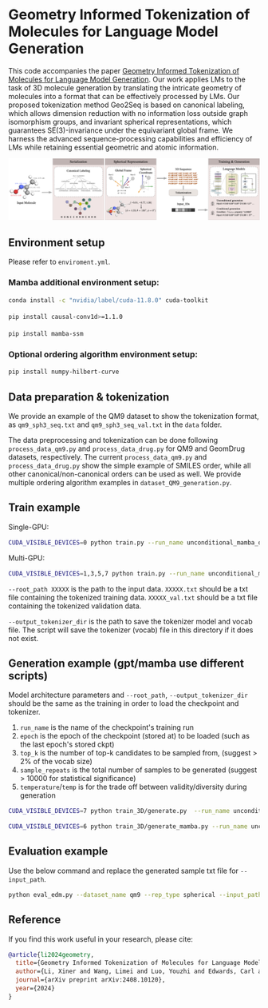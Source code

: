 # Geometry Informed Tokenization of Molecules for Language Model Generation

This code accompanies the paper [Geometry Informed Tokenization of Molecules for Language Model Generation](https://arxiv.org/abs/2408.10120).
Our work applies LMs to the task of 3D molecule generation by translating the intricate geometry of molecules into a format that can be effectively processed by LMs. 
Our proposed tokenization method Geo2Seq is based on canonical labeling, which allows dimension reduction with no information loss outside graph isomorphism groups, and invariant spherical representations, which guarantees SE(3)-invariance under the equivariant global frame.
We harness the advanced sequence-processing capabilities and efficiency of LMs while retaining essential geometric and atomic information.

![image](./media/framework.png)

## Environment setup
Please refer to `enviroment.yml`.

### Mamba additional environment setup:

```bash
conda install -c "nvidia/label/cuda-11.8.0" cuda-toolkit

pip install causal-conv1d>=1.1.0

pip install mamba-ssm
```

### Optional ordering algorithm environment setup:
```bash
pip install numpy-hilbert-curve
```

## Data preparation & tokenization

We provide an example of the QM9 dataset to show the tokenization format, as `qm9_sph3_seq.txt` and `qm9_sph3_seq_val.txt` in the `data` folder.

The data preprocessing and tokenization can be done following `process_data_qm9.py` and `process_data_drug.py` for QM9 and GeomDrug datasets, respectively. 
The current `process_data_qm9.py` and `process_data_drug.py` show the simple example of SMILES order, while all other canonical/non-canonical orders can be used as well. We provide multiple ordering algorithm examples in `dataset_QM9_generation.py`. 

## Train example

Single-GPU:
```bash
CUDA_VISIBLE_DEVICES=0 python train.py --run_name unconditional_mamba_qm9 --batch_size 32 --num_props 0 --max_epochs 250 --model mamba --n_layer 32 --root_path qm9_sph3_seq --output_tokenizer_dir qm9_sph3_seq/tokenizer
```

Multi-GPU:
```bash
CUDA_VISIBLE_DEVICES=1,3,5,7 python train.py --run_name unconditional_mamba_drug --batch_size 32 --num_props 0 --max_epochs 45 --root_path XXXXX_seq --output_tokenizer_dir XXXXX/tokenizer --model mamba --n_layer 32 --max_len 750 --save_start_epoch 5 --save_interval_epoch 5 --dist
```

`--root_path XXXXX` is the path to the input data. `XXXXX.txt` should be a txt file containing the tokenized training data. `XXXXX_val.txt` should be a txt file containing the tokenized validation data.

`--output_tokenizer_dir` is the path to save the tokenizer model and vocab file. The script will save the tokenizer (vocab) file in this directory if it does not exist.

## Generation example (gpt/mamba use different scripts)

Model architecture parameters and `--root_path`, `--output_tokenizer_dir` should be the same as the training in order to load the checkpoint and tokenizer.
1. `run_name` is the name of the checkpoint's training run
2. `epoch` is the epoch of the checkpoint (stored at) to be loaded (such as the last epoch's stored ckpt) 
3. `top_k` is the number of top-k candidates to be sampled from, (suggest > 2% of the vocab size) 
4. `sample_repeats` is the total number of samples to be generated (suggest > 10000 for statistical significance)
5. `temperature`/`temp` is for the trade off between validity/diversity during generation

```bash
CUDA_VISIBLE_DEVICES=7 python train_3D/generate.py  --run_name unconditional_gpt_qm9 --batch_size 80 --num_props 0 --root_path XXXXX_seq --output_tokenizer_dir XXXXX/tokenizer --n_layer 32 --max_len 512 --epoch 200 --top_k 50 --temp 0.7 --sample_repeats 10000
```

```bash
CUDA_VISIBLE_DEVICES=6 python train_3D/generate_mamba.py --run_name unconditional_mamba_qm9 --batch_size 80 --num_props 0 --root_path XXXXX_seq --output_tokenizer_dir XXXXX/tokenizer --model mamba --n_layer 32 --max_len 512 --epoch 200 --topk 50 --temperature 0.7 --repeats 10000
```

## Evaluation example

Use the below command and replace the generated sample txt file for `--input_path`.

```bash
python eval_edm.py --dataset_name qm9 --rep_type spherical --input_path generated_samples_unconditional_qm9_ep200_top50_temp0.7.txt
```

## Reference

If you find this work useful in your research, please cite:

```bibtex
@article{li2024geometry,
  title={Geometry Informed Tokenization of Molecules for Language Model Generation},
  author={Li, Xiner and Wang, Limei and Luo, Youzhi and Edwards, Carl and Gui, Shurui and Lin, Yuchao and Ji, Heng and Ji, Shuiwang},
  journal={arXiv preprint arXiv:2408.10120},
  year={2024}
}
```  